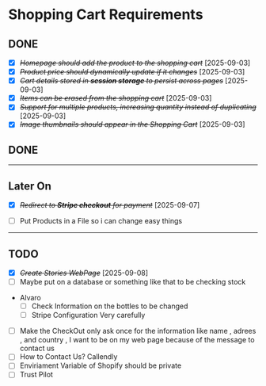# Shopping Cart Requirements
## DONE
- [X] ~~*Homepage should add the product to the shopping cart*~~ [2025-09-03] 
- [X] ~~*Product price should dynamically update if it changes*~~ [2025-09-03]  
- [X] ~~*Cart details stored in **session storage** to persist across pages*~~ [2025-09-03]  
- [X] ~~*Items can be erased from the shopping cart*~~ [2025-09-03]  
- [X] ~~*Support for multiple products, increasing quantity instead of duplicating*~~ [2025-09-03]  
- [X] ~~*Image thumbnails should appear in the Shopping Cart*~~ [2025-09-03]  
## DONE
---

## Later On
- [X] ~~*Redirect to **Stripe checkout** for payment*~~ [2025-09-07]  
- [ ] Put Products in a File so i can change easy things


---
## TODO
- [X] ~~*Create Stories WebPage*~~ [2025-09-08]
- [ ] Maybe put on a database or something like that to be checking stock
- Alvaro
  - [ ] Check Information on the bottles to be changed
  - [ ] Stripe Configuration Very carefully
- [ ] Make the CheckOut only ask once for the information like name , adrees , and country , I want to be on my web page because of the message to contact us
- [ ] How to Contact Us? Callendly
- [ ] Enviriament Variable of Shopify should be private
- [ ] Trust Pilot
